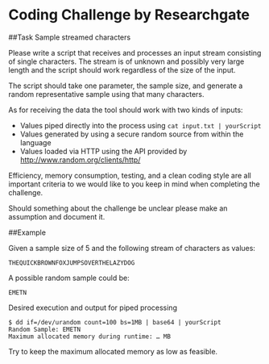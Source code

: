 # Coding Challenge by Researchgate

##Task
Sample streamed characters

Please write a script that receives and processes an input stream consisting of single characters.
The stream is of unknown and possibly very large length and the script should work regardless of the
size of the input.

The script should take one parameter, the sample size, and generate a random representative
sample using that many characters.

As for receiving the data the tool should work with two kinds of inputs:
- Values piped directly into the process using `cat input.txt | yourScript `
- Values generated by using a secure random source from within the language
- Values loaded via HTTP using the API provided by http://www.random.org/clients/http/

Efficiency, memory consumption, testing, and a clean coding style are all important criteria to we
would like to you keep in mind when completing the challenge.

Should something about the challenge be unclear please make an assumption and document it.

##Example

Given a sample size of 5 and the following stream of characters as values:
```
THEQUICKBROWNFOXJUMPSOVERTHELAZYDOG
```

A possible random sample could be:
```
EMETN
```

Desired execution and output for piped processing
```
$ dd if=/dev/urandom count=100 bs=1MB | base64 | yourScript
Random Sample: EMETN
Maximum allocated memory during runtime: … MB
```

Try to keep the maximum allocated memory as low as feasible.
